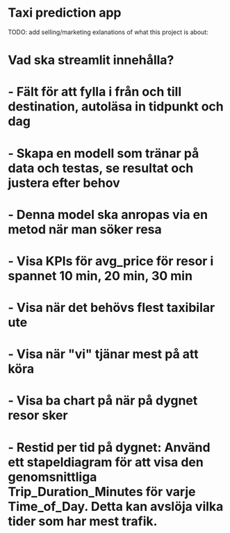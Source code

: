 # Taxi prediction app

TODO: add selling/marketing exlanations of what this project is about:

# Vad ska streamlit innehålla?
#   - Fält för att fylla i från och till destination, autoläsa in tidpunkt och dag
#   - Skapa en modell som tränar på data och testas, se resultat och justera efter behov
#   - Denna model ska anropas via en metod när man söker resa

#   - Visa KPIs för avg_price för resor i spannet 10 min, 20 min, 30 min
#   - Visa när det behövs flest taxibilar ute
#   - Visa när "vi" tjänar mest på att köra
#   - Visa ba chart på när på dygnet resor sker
#   - Restid per tid på dygnet: Använd ett stapeldiagram för att visa den genomsnittliga Trip_Duration_Minutes för varje Time_of_Day. Detta kan avslöja vilka tider som har mest trafik.